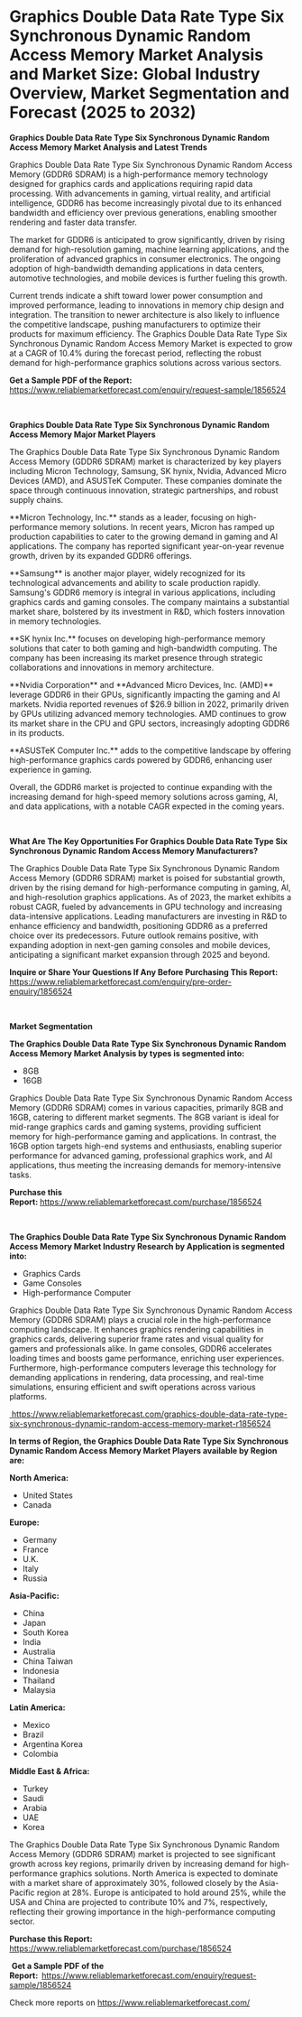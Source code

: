 <p><h1>Graphics Double Data Rate Type Six Synchronous Dynamic Random Access Memory Market Analysis and Market Size: Global Industry Overview, Market Segmentation and Forecast (2025 to 2032)</h1></p><p><strong>Graphics Double Data Rate Type Six Synchronous Dynamic Random Access Memory Market Analysis and Latest Trends</strong></p>
<p><p>Graphics Double Data Rate Type Six Synchronous Dynamic Random Access Memory (GDDR6 SDRAM) is a high-performance memory technology designed for graphics cards and applications requiring rapid data processing. With advancements in gaming, virtual reality, and artificial intelligence, GDDR6 has become increasingly pivotal due to its enhanced bandwidth and efficiency over previous generations, enabling smoother rendering and faster data transfer. </p><p>The market for GDDR6 is anticipated to grow significantly, driven by rising demand for high-resolution gaming, machine learning applications, and the proliferation of advanced graphics in consumer electronics. The ongoing adoption of high-bandwidth demanding applications in data centers, automotive technologies, and mobile devices is further fueling this growth. </p><p>Current trends indicate a shift toward lower power consumption and improved performance, leading to innovations in memory chip design and integration. The transition to newer architecture is also likely to influence the competitive landscape, pushing manufacturers to optimize their products for maximum efficiency. The Graphics Double Data Rate Type Six Synchronous Dynamic Random Access Memory Market is expected to grow at a CAGR of 10.4% during the forecast period, reflecting the robust demand for high-performance graphics solutions across various sectors.</p></p>
<p><strong>Get a Sample PDF of the Report:&nbsp;</strong> <a href="https://www.reliablemarketforecast.com/enquiry/request-sample/1856524?utm_campaign=2606&utm_medium=2&utm_source=Github&utm_content=ia&utm_term=28022025&utm_id=graphics-double-data-rate-type-six-synchronous-dynamic-random-access-memory">https://www.reliablemarketforecast.com/enquiry/request-sample/1856524</a></p>
<p>&nbsp;</p>
<p><strong>Graphics Double Data Rate Type Six Synchronous Dynamic Random Access Memory Major Market Players</strong></p>
<p><p>The Graphics Double Data Rate Type Six Synchronous Dynamic Random Access Memory (GDDR6 SDRAM) market is characterized by key players including Micron Technology, Samsung, SK hynix, Nvidia, Advanced Micro Devices (AMD), and ASUSTeK Computer. These companies dominate the space through continuous innovation, strategic partnerships, and robust supply chains.</p><p>**Micron Technology, Inc.** stands as a leader, focusing on high-performance memory solutions. In recent years, Micron has ramped up production capabilities to cater to the growing demand in gaming and AI applications. The company has reported significant year-on-year revenue growth, driven by its expanded GDDR6 offerings.</p><p>**Samsung** is another major player, widely recognized for its technological advancements and ability to scale production rapidly. Samsung's GDDR6 memory is integral in various applications, including graphics cards and gaming consoles. The company maintains a substantial market share, bolstered by its investment in R&D, which fosters innovation in memory technologies.</p><p>**SK hynix Inc.** focuses on developing high-performance memory solutions that cater to both gaming and high-bandwidth computing. The company has been increasing its market presence through strategic collaborations and innovations in memory architecture.</p><p>**Nvidia Corporation** and **Advanced Micro Devices, Inc. (AMD)** leverage GDDR6 in their GPUs, significantly impacting the gaming and AI markets. Nvidia reported revenues of $26.9 billion in 2022, primarily driven by GPUs utilizing advanced memory technologies. AMD continues to grow its market share in the CPU and GPU sectors, increasingly adopting GDDR6 in its products.</p><p>**ASUSTeK Computer Inc.** adds to the competitive landscape by offering high-performance graphics cards powered by GDDR6, enhancing user experience in gaming.</p><p>Overall, the GDDR6 market is projected to continue expanding with the increasing demand for high-speed memory solutions across gaming, AI, and data applications, with a notable CAGR expected in the coming years.</p></p>
<p>&nbsp;</p>
<p><strong>What Are The Key Opportunities For Graphics Double Data Rate Type Six Synchronous Dynamic Random Access Memory Manufacturers?</strong></p>
<p><p>The Graphics Double Data Rate Type Six Synchronous Dynamic Random Access Memory (GDDR6 SDRAM) market is poised for substantial growth, driven by the rising demand for high-performance computing in gaming, AI, and high-resolution graphics applications. As of 2023, the market exhibits a robust CAGR, fueled by advancements in GPU technology and increasing data-intensive applications. Leading manufacturers are investing in R&D to enhance efficiency and bandwidth, positioning GDDR6 as a preferred choice over its predecessors. Future outlook remains positive, with expanding adoption in next-gen gaming consoles and mobile devices, anticipating a significant market expansion through 2025 and beyond.</p></p>
<p><strong>Inquire or Share Your Questions If Any Before Purchasing This Report:</strong> <a href="https://www.reliablemarketforecast.com/enquiry/pre-order-enquiry/1856524?utm_campaign=2606&utm_medium=2&utm_source=Github&utm_content=ia&utm_term=28022025&utm_id=graphics-double-data-rate-type-six-synchronous-dynamic-random-access-memory">https://www.reliablemarketforecast.com/enquiry/pre-order-enquiry/1856524</a></p>
<p>&nbsp;</p>
<p><strong>Market Segmentation</strong></p>
<p><strong>The Graphics Double Data Rate Type Six Synchronous Dynamic Random Access Memory Market Analysis by types is segmented into:</strong></p>
<p><ul><li>8GB</li><li>16GB</li></ul></p>
<p><p>Graphics Double Data Rate Type Six Synchronous Dynamic Random Access Memory (GDDR6 SDRAM) comes in various capacities, primarily 8GB and 16GB, catering to different market segments. The 8GB variant is ideal for mid-range graphics cards and gaming systems, providing sufficient memory for high-performance gaming and applications. In contrast, the 16GB option targets high-end systems and enthusiasts, enabling superior performance for advanced gaming, professional graphics work, and AI applications, thus meeting the increasing demands for memory-intensive tasks.</p></p>
<p><strong>Purchase this Report:&nbsp;</strong><a href="https://www.reliablemarketforecast.com/purchase/1856524?utm_campaign=2606&utm_medium=2&utm_source=Github&utm_content=ia&utm_term=28022025&utm_id=graphics-double-data-rate-type-six-synchronous-dynamic-random-access-memory">https://www.reliablemarketforecast.com/purchase/1856524</a></p>
<p>&nbsp;</p>
<p><strong>The Graphics Double Data Rate Type Six Synchronous Dynamic Random Access Memory Market Industry Research by Application is segmented into:</strong></p>
<p><ul><li>Graphics Cards</li><li>Game Consoles</li><li>High-performance Computer</li></ul></p>
<p><p>Graphics Double Data Rate Type Six Synchronous Dynamic Random Access Memory (GDDR6 SDRAM) plays a crucial role in the high-performance computing landscape. It enhances graphics rendering capabilities in graphics cards, delivering superior frame rates and visual quality for gamers and professionals alike. In game consoles, GDDR6 accelerates loading times and boosts game performance, enriching user experiences. Furthermore, high-performance computers leverage this technology for demanding applications in rendering, data processing, and real-time simulations, ensuring efficient and swift operations across various platforms.</p></p>
<p><a href="https://www.reliablemarketforecast.com/graphics-double-data-rate-type-six-synchronous-dynamic-random-access-memory-market-r1856524?utm_campaign=2606&utm_medium=2&utm_source=Github&utm_content=ia&utm_term=28022025&utm_id=graphics-double-data-rate-type-six-synchronous-dynamic-random-access-memory">&nbsp;https://www.reliablemarketforecast.com/graphics-double-data-rate-type-six-synchronous-dynamic-random-access-memory-market-r1856524</a></p>
<p><strong>In terms of Region, the Graphics Double Data Rate Type Six Synchronous Dynamic Random Access Memory Market Players available by Region are:</strong></p>
<p>
    <p> <strong> North America: </strong>
        <ul>
            <li>United States</li>
            <li>Canada</li>
        </ul>
        </p> 
    <p> <strong> Europe: </strong>
        <ul>
            <li>Germany</li>
            <li>France</li>
            <li>U.K.</li>
            <li>Italy</li>
            <li>Russia</li>
        </ul>
        </p> 
    <p> <strong> Asia-Pacific: </strong>
        <ul>
            <li>China</li>
            <li>Japan</li>
            <li>South Korea</li>
            <li>India</li>
            <li>Australia</li>
            <li>China Taiwan</li>
            <li>Indonesia</li>
            <li>Thailand</li>
            <li>Malaysia</li>
        </ul>
        </p> 
    <p> <strong> Latin America: </strong>
        <ul>
            <li>Mexico</li>
            <li>Brazil</li>
            <li>Argentina Korea</li>
            <li>Colombia</li>
        </ul>
        </p> 
    <p> <strong> Middle East & Africa: </strong>
        <ul>
            <li>Turkey</li>
            <li>Saudi</li>
            <li>Arabia</li>
            <li>UAE</li>
            <li>Korea</li>
        </ul>
    </p>
    </p>
<p><p>The Graphics Double Data Rate Type Six Synchronous Dynamic Random Access Memory (GDDR6 SDRAM) market is projected to see significant growth across key regions, primarily driven by increasing demand for high-performance graphics solutions. North America is expected to dominate with a market share of approximately 30%, followed closely by the Asia-Pacific region at 28%. Europe is anticipated to hold around 25%, while the USA and China are projected to contribute 10% and 7%, respectively, reflecting their growing importance in the high-performance computing sector.</p></p>
<p><strong>Purchase this Report: </strong><a href="https://www.reliablemarketforecast.com/purchase/1856524?utm_campaign=2606&utm_medium=2&utm_source=Github&utm_content=ia&utm_term=28022025&utm_id=graphics-double-data-rate-type-six-synchronous-dynamic-random-access-memory">https://www.reliablemarketforecast.com/purchase/1856524</a></p>
<p>&nbsp;<strong>Get a Sample PDF of the Report:&nbsp;&nbsp;</strong><a href="https://www.reliablemarketforecast.com/enquiry/request-sample/1856524?utm_campaign=2606&utm_medium=2&utm_source=Github&utm_content=ia&utm_term=28022025&utm_id=graphics-double-data-rate-type-six-synchronous-dynamic-random-access-memory">https://www.reliablemarketforecast.com/enquiry/request-sample/1856524</a></p>
<p><strong></strong></p>
<p>Check more reports on <a href="https://www.reliablemarketforecast.com/?utm_campaign=2606&utm_medium=2&utm_source=Github&utm_content=ia&utm_term=28022025&utm_id=graphics-double-data-rate-type-six-synchronous-dynamic-random-access-memory">https://www.reliablemarketforecast.com/</a></p>